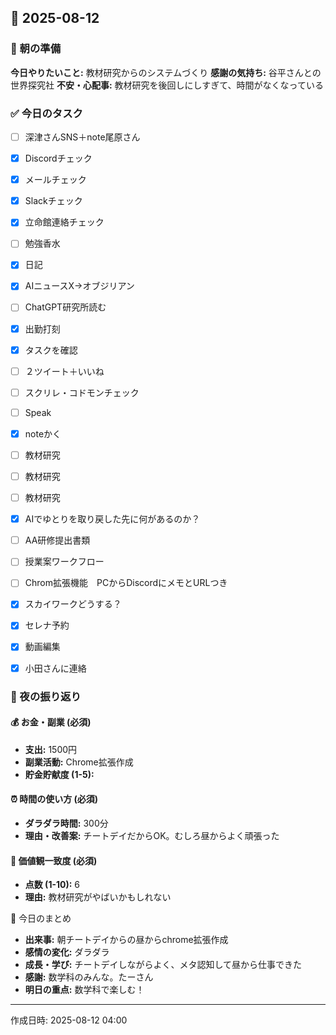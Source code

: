 ## 📅 2025-08-12

### 🌅 朝の準備
**今日やりたいこと:** 教材研究からのシステムづくり
**感謝の気持ち:** 谷平さんとの世界探究社
**不安・心配事:** 教材研究を後回しにしすぎて、時間がなくなっている

### ✅ 今日のタスク
- [ ] 深津さんSNS＋note尾原さん
- [x] Discordチェック
- [x] メールチェック
- [x] Slackチェック
- [x] 立命館連絡チェック
- [ ] 勉強香水
- [x] 日記
- [x] AIニュースX→オブジリアン
- [ ] ChatGPT研究所読む
- [x] 出勤打刻
- [x] タスクを確認
- [ ] ２ツイート＋いいね
- [ ] スクリレ・コドモンチェック
- [ ] Speak
- [x] noteかく
- [ ] 教材研究
- [ ] 教材研究
- [ ] 教材研究
- [x] AIでゆとりを取り戻した先に何があるのか？
- [ ] AA研修提出書類
- [ ] 授業案ワークフロー
- [ ] Chrom拡張機能　PCからDiscordにメモとURLつき
- [x] スカイワークどうする？
- [x] セレナ予約
- [x] 動画編集
- [x] 小田さんに連絡


### 🌙 夜の振り返り

#### 💰 お金・副業 (必須)
- **支出:** 1500円
- **副業活動:** Chrome拡張作成
- **貯金貯献度 (1-5):** 

#### ⏰ 時間の使い方 (必須)
- **ダラダラ時間:** 300分
- **理由・改善案:** 
チートデイだからOK。むしろ昼からよく頑張った
#### 🎯 価値観一致度 (必須)
- **点数 (1-10):** 6
- **理由:** 教材研究がやばいかもしれない

📝 今日のまとめ
- **出来事:** 朝チートデイからの昼からchrome拡張作成
- **感情の変化:** ダラダラ
- **成長・学び:** チートデイしながらよく、メタ認知して昼から仕事できた
- **感謝:** 数学科のみんな。たーさん
- **明日の重点:** 数学科で楽しむ！

---
作成日時: 2025-08-12 04:00